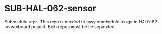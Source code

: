 # SUB-HAL-062-sensor

Submodule repo. This repo is needed to easy sumbodule usage in HAL0-62 sensorboard project. Both repos must be be separated.

